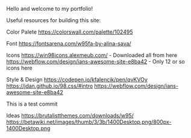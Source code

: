 Hello and welcome to my portfolio!

Useful resources for building this site:

Color Palete
https://colorswall.com/palette/102495

Font
https://fontsarena.com/w95fa-by-alina-sava/

Icons
https://win98icons.alexmeub.com/ - Downloaded all from here
https://webflow.com/design/ians-awesome-site-e8ba42 - Only 12 or so icons here

Style & Design
https://codepen.io/kfalencik/pen/qvKVOy
https://jdan.github.io/98.css/#intro
https://webflow.com/design/ians-awesome-site-e8ba42

This is a test commit

Ideas
https://brutalistthemes.com/downloads/w95/
https://betawiki.net/images/thumb/3/3b/1400Desktop.png/800px-1400Desktop.png


